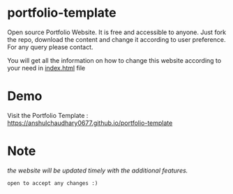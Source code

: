 # portfolio-template

Open source Portfolio Website. It is free and accessible to anyone. Just fork the repo, download the content and change it according to user preference.
For any query please contact.

You will get all the information on how to change this website according to your need in [index.html](https://github.com/anshulchaudhary0677/portfoliotemplate/blob/main/index.html) file

# Demo
Visit the Portfolio Template : https://anshulchaudhary0677.github.io/portfolio-template

# Note
_the website will be updated timely with the additional features._

`open to accept any changes :)`

